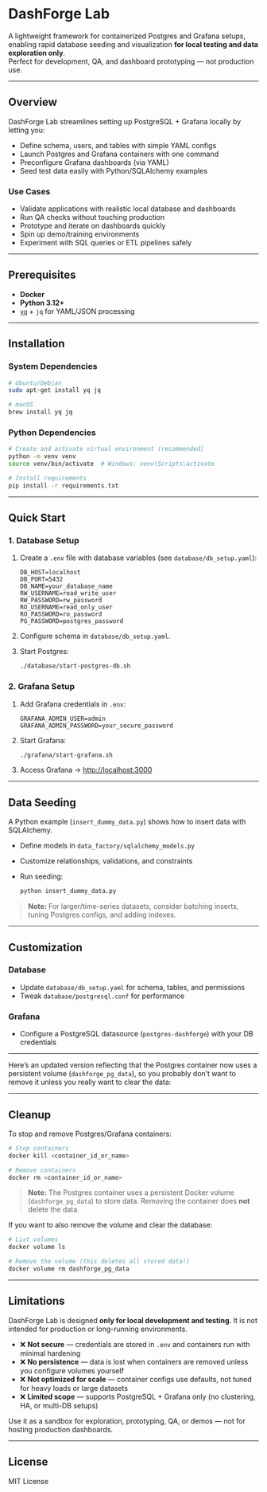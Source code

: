 # DashForge Lab

A lightweight framework for containerized Postgres and Grafana setups, enabling rapid database seeding and visualization **for local testing and data exploration only**.  
Perfect for development, QA, and dashboard prototyping — not production use.  

---

## Overview

DashForge Lab streamlines setting up PostgreSQL + Grafana locally by letting you:

- Define schema, users, and tables with simple YAML configs  
- Launch Postgres and Grafana containers with one command  
- Preconfigure Grafana dashboards (via YAML)  
- Seed test data easily with Python/SQLAlchemy examples  

### Use Cases
- Validate applications with realistic local database and dashboards  
- Run QA checks without touching production  
- Prototype and iterate on dashboards quickly  
- Spin up demo/training environments  
- Experiment with SQL queries or ETL pipelines safely  

---

## Prerequisites
- **Docker**  
- **Python 3.12+**  
- [`yq`](https://github.com/mikefarah/yq) + `jq` for YAML/JSON processing  

---

## Installation

### System Dependencies
```bash
# Ubuntu/Debian
sudo apt-get install yq jq

# macOS
brew install yq jq
````

### Python Dependencies

```bash
# Create and activate virtual environment (recommended)
python -m venv venv
source venv/bin/activate  # Windows: venv\Scripts\activate

# Install requirements
pip install -r requirements.txt
```

---

## Quick Start

### 1. Database Setup

1. Create a `.env` file with database variables (see `database/db_setup.yaml`):

   ```env
   DB_HOST=localhost
   DB_PORT=5432
   DB_NAME=your_database_name
   RW_USERNAME=read_write_user
   RW_PASSWORD=rw_password
   RO_USERNAME=read_only_user
   RO_PASSWORD=ro_password
   PG_PASSWORD=postgres_password
   ```
2. Configure schema in `database/db_setup.yaml`.
3. Start Postgres:

   ```bash
   ./database/start-postgres-db.sh
   ```

### 2. Grafana Setup

1. Add Grafana credentials in `.env`:

   ```env
   GRAFANA_ADMIN_USER=admin
   GRAFANA_ADMIN_PASSWORD=your_secure_password
   ```
2. Start Grafana:

   ```bash
   ./grafana/start-grafana.sh
   ```
3. Access Grafana → [http://localhost:3000](http://localhost:3000)

---

## Data Seeding

A Python example (`insert_dummy_data.py`) shows how to insert data with SQLAlchemy.

* Define models in `data_factory/sqlalchemy_models.py`
* Customize relationships, validations, and constraints
* Run seeding:

  ```bash
  python insert_dummy_data.py
  ```

> **Note:** For larger/time-series datasets, consider batching inserts, tuning Postgres configs, and adding indexes.

---

## Customization

### Database

* Update `database/db_setup.yaml` for schema, tables, and permissions
* Tweak `database/postgresql.conf` for performance

### Grafana

* Configure a PostgreSQL datasource (`postgres-dashforge`) with your DB credentials

---

Here’s an updated version reflecting that the Postgres container now uses a persistent volume (`dashforge_pg_data`), so you probably don’t want to remove it unless you really want to clear the data:

---

## Cleanup

To stop and remove Postgres/Grafana containers:

```bash
# Stop containers
docker kill <container_id_or_name>

# Remove containers
docker rm <container_id_or_name>
```

> **Note:** The Postgres container uses a persistent Docker volume (`dashforge_pg_data`) to store data. Removing the container does **not** delete the data.

If you want to also remove the volume and clear the database:

```bash
# List volumes
docker volume ls

# Remove the volume (this deletes all stored data!)
docker volume rm dashforge_pg_data
```

---

## Limitations

DashForge Lab is designed **only for local development and testing**.
It is not intended for production or long-running environments.

* ❌ **Not secure** — credentials are stored in `.env` and containers run with minimal hardening
* ❌ **No persistence** — data is lost when containers are removed unless you configure volumes yourself
* ❌ **Not optimized for scale** — container configs use defaults, not tuned for heavy loads or large datasets
* ❌ **Limited scope** — supports PostgreSQL + Grafana only (no clustering, HA, or multi-DB setups)

Use it as a sandbox for exploration, prototyping, QA, or demos — not for hosting production dashboards.

---

## License

MIT License


